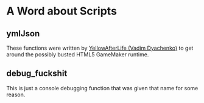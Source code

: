 # A Word about Scripts

## ymlJson

These functions were written by [YellowAfterLife (Vadim Dyachenko)](https://github.com/YellowAfterLife) to get around the possibly busted HTML5 GameMaker runtime.

## debug_fuckshit

This is just a console debugging function that was given that name for some reason.
